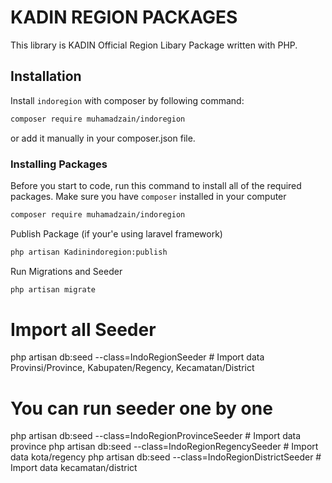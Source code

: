 # KADIN REGION PACKAGES

This library is KADIN Official Region Libary Package written with PHP.

## Installation

Install `indoregion` with composer by following command:

```bash
composer require muhamadzain/indoregion
```

or add it manually in your composer.json file.

### Installing Packages

Before you start to code, run this command to install all of the required packages. Make sure you have `composer` installed in your computer

```bash
composer require muhamadzain/indoregion
```

Publish Package (if your'e using laravel framework)

```bash
php artisan Kadinindoregion:publish
```

Run Migrations and Seeder

```bash
php artisan migrate
```

# Import all Seeder

php artisan db:seed --class=IndoRegionSeeder # Import data Provinsi/Province, Kabupaten/Regency, Kecamatan/District

# You can run seeder one by one

php artisan db:seed --class=IndoRegionProvinceSeeder # Import data province
php artisan db:seed --class=IndoRegionRegencySeeder # Import data kota/regency
php artisan db:seed --class=IndoRegionDistrictSeeder # Import data kecamatan/district
